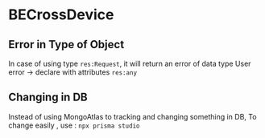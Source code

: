 # BECrossDevice

## Error in Type of Object

In case of using type `res:Request`, it will return an error of data type User error -> declare with attributes `res:any`

## Changing in DB

Instead of using MongoAtlas to tracking and changing something in DB,
To change easily , use :
`npx prisma studio`
